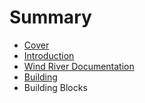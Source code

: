 # Summary

* [Cover](README.md)
* [Introduction](documentation/Introduction.md)
* [Wind River Documentation](documentation/WindRiverDocumentation.md)
* [Building](documentation/Building.md)
* Building Blocks

